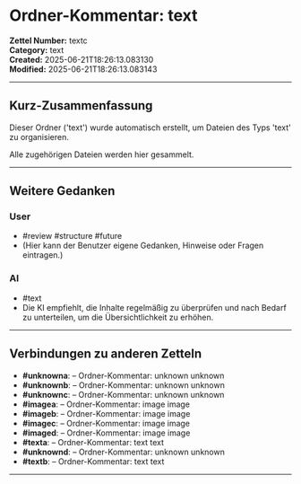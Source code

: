 # Ordner-Kommentar: text

**Zettel Number:** textc  
**Category:** text  
**Created:** 2025-06-21T18:26:13.083130  
**Modified:** 2025-06-21T18:26:13.083143  

---

## Kurz-Zusammenfassung
Dieser Ordner ('text') wurde automatisch erstellt, um Dateien des Typs 'text' zu organisieren.

Alle zugehörigen Dateien werden hier gesammelt.

---

## Weitere Gedanken

### User
- #review #structure #future
- (Hier kann der Benutzer eigene Gedanken, Hinweise oder Fragen eintragen.)

### AI
- #text
- Die KI empfiehlt, die Inhalte regelmäßig zu überprüfen und nach Bedarf zu unterteilen, um die Übersichtlichkeit zu erhöhen.

---

## Verbindungen zu anderen Zetteln

- **#unknowna**:  – Ordner-Kommentar: unknown unknown
- **#unknownb**:  – Ordner-Kommentar: unknown unknown
- **#unknownc**:  – Ordner-Kommentar: unknown unknown
- **#imagea**:  – Ordner-Kommentar: image image
- **#imageb**:  – Ordner-Kommentar: image image
- **#imagec**:  – Ordner-Kommentar: image image
- **#imaged**:  – Ordner-Kommentar: image image
- **#texta**:  – Ordner-Kommentar: text text
- **#unknownd**:  – Ordner-Kommentar: unknown unknown
- **#textb**:  – Ordner-Kommentar: text text

---
